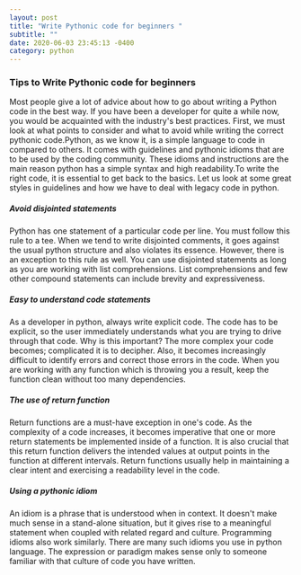 ```yaml
---
layout: post
title: "Write Pythonic code for beginners "
subtitle: ""
date: 2020-06-03 23:45:13 -0400
category: python
---
```


### Tips to Write Pythonic code for beginners 

Most people give a lot of advice about how to go about writing a Python code in the best way. If you have been a developer for quite a while now, you would be acquainted with the industry's best practices. First, we must look at what points to consider and what to avoid while writing the correct pythonic code.Python, as we know it, is a simple language to code in compared to others. It comes with guidelines and pythonic idioms that are to be used by the coding community. These idioms and instructions are the main reason python has a simple syntax and high readability.To write the right code, it is essential to get back to the basics. Let us look at some great styles in guidelines and how we have to deal with legacy code in python.

#####  Avoid disjointed statements

Python has one statement of a particular code per line. You must follow this rule to a tee. When we tend to write disjointed comments, it goes against the usual python structure and also violates its essence. However, there is an exception to this rule as well. You can use disjointed statements as long as you are working with list comprehensions. List comprehensions and few other compound statements can include brevity and expressiveness.

#####  Easy to understand code statements

As a developer in python, always write explicit code. The code has to be explicit, so the user immediately understands what you are trying to drive through that code. Why is this important? The more complex your code becomes; complicated it is to decipher. Also, it becomes increasingly difficult to identify errors and correct those errors in the code. When you are working with any function which is throwing you a result, keep the function clean without too many dependencies.

#####  The use of return function

Return functions are a must-have exception in one's code. As the complexity of a code increases, it becomes imperative that one or more return statements be implemented inside of a function. It is also crucial that this return function delivers the intended values at output points in the function at different intervals. Return functions usually help in maintaining a clear intent and exercising a readability level in the code.

#####  Using a pythonic idiom

An idiom is a phrase that is understood when in context. It doesn't make much sense in a stand-alone situation, but it gives rise to a meaningful statement when coupled with related regard and culture. Programming idioms also work similarly. There are many such idioms you use in python language. The expression or paradigm makes sense only to someone familiar with that culture of code you have written.

